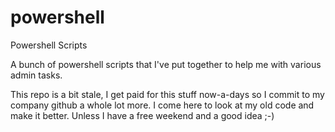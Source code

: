 powershell
==========

Powershell Scripts

A bunch of powershell scripts that I've put together to help me with various admin tasks. 

This repo is a bit stale, I get paid for this stuff now-a-days so I commit to my company github a whole lot more.  I come here to look at my old code and make it better.  Unless I have a free weekend and a good idea ;-)
